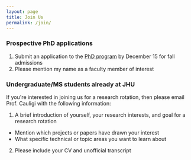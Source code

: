 ```yaml
---
layout: page
title: Join Us
permalink: /join/
---
```


### Prospective PhD applications
1. Submit an application to the [PhD program](https://me.jhu.edu/education/graduate-studies/apply/) by December 15 for fall admissions
2. Please mention my name as a faculty member of interest

### Undergraduate/MS students already at JHU
If you're interested in joining us for a research rotation, then please email Prof. Cauligi with the following information:
1. A brief introduction of yourself, your research interests, and goal for a research rotation
- Mention which projects or papers have drawn your interest
- What specific technical or topic areas you want to learn about
2. Please include your CV and unofficial transcript

<!--
# FAQs
1. Are research rotations for MS and undergraduate funded?
Please note that rotations are not funded positions.

- How can I learn more about the research being conducted in the ACE Lab?
  - Please feel free to come join our lab meetings! Our lab meetings are open to all students and we invite those interested in learning more about our on-going projects and work to join.
  -->